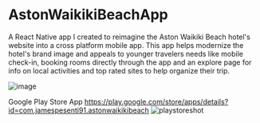 # AstonWaikikiBeachApp

A React Native app I created to reimagine the Aston Waikiki Beach hotel's website into a cross platform mobile app. This app helps modernize the hotel's brand image and appeals to younger travelers needs like mobile check-in, booking rooms directly through the app and an explore page for info on local activities and top rated sites to help organize their trip.

![image](https://user-images.githubusercontent.com/74566532/186932311-a14d8a99-6b9c-4993-bf74-791aca4c5d3a.png)


Google Play Store App
          https://play.google.com/store/apps/details?id=com.jamespesenti91.astonwaikikibeach
![playstoreshot](https://user-images.githubusercontent.com/74566532/192113135-a28051a0-104e-4dec-a254-1ede07ad18c0.png)
